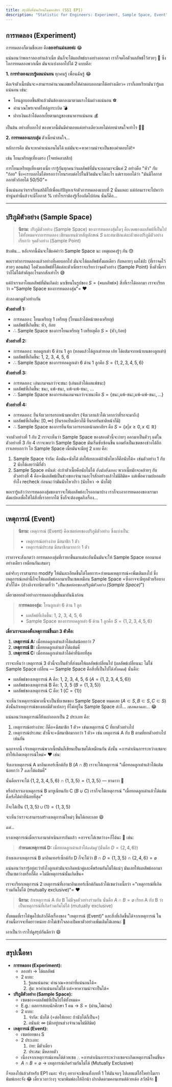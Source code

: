 ```yaml
---
title: สรุปสิ่งที่ฉันเรียนในมหาลัยฯ (SS1 EP1)
description: "Statistic for Engineers: Experiment, Sample Space, Event"
---
```


## การทดลอง (Experiment)

การทดลองก็ตามชื่อเลย คือ**ลองทำแม่งเลยค่ะ** 😂

แน่นอนว่าพอเราลองทำแล้วเนี่ย มันก็จะได้ผลลัพธ์บางอย่างออกมา เราก็จดไอตัวผลลัพธ์ไว้สวยๆ 📝 ซึ่งไอการทดลองพวกเนี้ย มันจะแบ่งออกไปได้ 2 แบบคือ:

**1. การทำลองแบบรู้ผลแน่นอน** ทุกคนรู้ เพื่อนฉันรู้ 😂

คือเจ้าตัวเนี้ยมันจะ=สามารถคำนวณเลขหรือให้คำตอบออกมาได้อย่างเดียว= เราก็เลยเรียกมันว่ารู้ผลแน่นอน เช่น:

- โยนลูกบอลขึ้นฟ้าแล้วมันต้องตกลงมาตามแรงโน้มถ่วงแน่นอน ⚽
- คำนวณโพรเจกต์ไทล์ลูกระเบิด 💣
- ฝากเงินแล้วได้ดอกเบี้ยตามกฎของธนาคารแน่นอน 💰

เป็นต้น อย่างที่บอกไป ของพวกนี้มันมีคำตอบแค่อย่างเดียวเลยไม่ค่อยน่าสนใจเท่าไร 🤷‍♀️

**2. การทดลองแบบสุ่ม** ตัวเนี๊ยน่าสนใจ...

หลักการคือ มันจะหาค่าแน่นอนไม่ได้ แต่มันจะ=หาความน่าจะเป็นของคำตอบได้!=

เช่น โยนเหรียญเที่ยงตรง (โจทย์คลาสสิก)

การโยนเหรียญเที่ยงตรงเนี่ย เรารู้กันทุกคนว่าผลลัพธ์ที่มันจะออกมาจะมีแค่ 2 อย่างคือ "หัว" กับ "ก้อย" ซึ่ง=เราบอกไม่ได้หรอกว่าโยนรอบต่อไปในชีวิตมันจะได้อะไร แต่เราบอกได้ว่า "มันมีโอกาสออกหัวก้อยได้ 50/50"=

ซึ่งแน่นอนว่าเราเรียนสถิติไปเพื่อแก้ปัญหาเจ้าตัวการทดลองแบบที่ 2 นั่นแหละ แต่ก่อนเราจะไปหาว่า ทำนู่นทำนี่แล้วจะมีโอกาส % เท่าไรเราต้องรู้เรื่องถัดไปก่อน นั่นก็คือ...

---

## ปริภูมิตัวอย่าง (Sample Space)

> **นิยาม:** ปริภูมิตัวอย่าง (Sample Space) ของการทดลองสุ่มใดๆ คือ*เซต*ของผลลัพธ์ที่เป็นไปได้ทั้งหมดจากการทดลอง เขียนแทนด้วยสัญลักษณ์ $S$ และสมาชิกแต่ละตัวของปริภูมิตัวอย่าง เรียกว่า จุดตัวอย่าง (Sample Point)

ข้างต้น... หลังจากนี้ฉันจะใช้แค่คำว่า Sample Space นะ เหตุผลคงรู้ๆ กัน 😓

พอเราทำการทดลองแล้วอย่างที่เคยบอกไป มันจะได้ผลลัพธ์ทั้งผลเดียว กับหลายๆ ผลใช่ป่ะ (ที่เราจดไว้สวยๆ ตอนต้น) ไอตัวผลลัพธ์ที่ได้แต่ละตัวเนี่ยเราจะเรียกว่าจุดตัวอย่าง (Sample Point) ซึ่งตัวนี้เราว่าก็ไม่ได้สำคัญอะไรมากสักเท่าไร 😅

แต่ถ้าเราเอาไอผลลัพธ์ที่มันเกิดอ่ะ มาเขียนในรูปของ $S=\{$&laquo;ผลลัพธ์&raquo;$\}$
สิ่งที่เราได้ออกมา เราจะเรียกว่า ="Sample Space ของการทดลองสุ่ม"= ❤&#xFE0F;

อ่ะลองมาดูตัวอย่างกัน

**ตัวอย่างที่ 1:**

- การทดลอง: โยนเหรียญ 1 เหรียญ (โยนแล้วได้หน้าของเหรียญ)
- ผลลัพธ์ที่เกิดขึ้น: หัว, ก้อย
- $\therefore$ Sample Space ของการโยนเหรียญ 1 เหรียญคือ $S=\{$หัว$,$ก้อย$\}$

**ตัวอย่างที่ 2:**

- การทดลอง: ทอดลูกเต๋า 6 ด้าน 1 ลูก (ทอดแล้วได้ลูกเต๋าทอด เอ้ย ได้แต้มจากหน้าบนของลูกเต๋า)
- ผลลัพธ์ที่เกิดขึ้น: 1, 2, 3, 4, 5, 6
- $\therefore$ Sample Space ของการทอดลูกเต๋า 6 ด้าน 1 ลูกคือ $S=\{1,2,3,4,5,6\}$

**ตัวอย่างที่ 3:**

- การทดลอง: เล่นเกมจนกว่าจะชนะ (เล่นแล้วได้ผลแพ้ชนะ)
- ผลลัพธ์ที่เกิดขึ้น: ชนะ, แพ้-ชนะ, แพ้-แพ้-ชนะ, ...
- $\therefore$ Sample Space ของการเล่นเกมจนกว่าจะชนะคือ $S=\{$ชนะ$,$แพ้-ชนะ$,$แพ้-แพ้-ชนะ$,\dots\}$

**ตัวอย่างที่ 4:**

- การทดลอง: ยืนจับเวลารอรถหน้ามหาลัยฯ (จับเวลาแล้วได้เวลากว่าที่รถจะมาถึง)
- ผลลัพธ์ที่เกิดขึ้น: $[0,\infty)$ (ยืนรอแป๊บเดียวก็มี ยืนรอยันชาติหน้าก็มี)
- $\therefore$ Sample Space ของการยืนจับเวลารอรถหน้ามหาลัยฯ คือ $S=\{x|x\geq 0,x\in \mathbb R\}$

จากตัวอย่างที่ 1 กับ 2 เราจะเห็นว่า Sample Space ของสองตัวนี้จะง่ายๆ ออกมาเป็นตัวๆ แต่ในตัวอย่างที่ 3 กับ 4 เราจะพบว่า Sample Space มันเริ่มซับซ้อนขึ้น แถมยังเป็นเซตของช่วงได้อีก เราเลยบอกว่า ไอ Sample Space เนี้ยมันจะมีอยู่ 2 แบบ คือ:

1. Sample Space จำกัด: คือมัน=นับได้ ต่อให้เยอะแต่ถ้านับไหวก็คือนับได้= เช่นตัวอย่าง 1 กับ 2 นับได้เลยว่ามีกี่ตัว
2. Sample Space อนันต์: อ่ะถ้าตัวเนี๊ยคือนับไม่ได้ _ยิ่งนับยิ่งเยอะ_ พวกเนี๊ยมักจะคล้ายๆ กับตัวอย่างที่ 4 คือ=มีผลลัพธ์เป็นช่วงของจำนวนอะไรสักอย่างแล้วไม่มีลิมิต= แต่เพื่อความปลอดภัยยังไง recheck ก่อนนะว่ามันนับไหวป่าว (นับไหว &rarr; นับได้)

พอเรารู้แล้วว่าการทดลองสุ่มของเราจะให้ผลลัพธ์อะไรออกมาบ้าง เราก็จะเอาการทดลองของเรามาดัดแปลงเพื่อให้ได้สิ่งที่เราอยากได้ ซึ่งก็จะต้องพูดถึงเรื่อง...

---

## เหตุการณ์ (Event)

> **นิยาม:** เหตุการณ์ (Event) คือเซตย่อยของปริภูมิตัวอย่าง ซึ่งแบ่งเป็น:
>
> - เหตุการณ์อย่างง่าย มีสมาชิก 1 ตัว
> - เหตุการณ์ประสม มีสมาชิกมากกว่า 1 ตัว

เราอาจจะสังเกตว่า การทดลองสุ่มที่เรายกขึ้นมาแต่ละอันนั้นมันจะให้ Sample Space ออกมาแค่อย่างเดียว เหมือนกันเสมอๆ

แต่จริงๆ เราสามารถ modify ให้มันละเอียดขึ้นได้โดยการ=กำหนดเหตุการณ์=เพิ่มเติมลงไป ซึ่งเหตุการณ์เหล่านี้ก็จะให้ผลลัพธ์ออกมาเป็นเซตเหมือน Sample Space =ซึ่งอาจจะมีทุกตัวหรือบางตัวก็ได้= (อ้างอิงจากนิยามที่ว่า "*เป็นเซตย่อยของปริภูมิตัวอย่าง (Sample Space)*")

เดี๋ยวขอยกตัวอย่างการทดลองสุ่มขึ้นมาอันนึงก่อน

> **การทดลองสุ่ม:** โยนลูกเต๋า 6 ด้าน 1 ลูก
>
> - ผลลัพธ์ที่เกิดขึ้น: 1, 2, 3, 4, 5, 6
> - Sample Space ของการทอดลูกเต๋า 6 ด้าน 1 ลูกคือ $S=\{1,2,3,4,5,6\}$

**เดี๋ยวเราจะลองตั้งเหตุการณ์ขึ้นมา 3 ตัวคือ:**

1. **เหตุการณ์ A:** เมื่อทอดลูกเต๋าแล้วได้แต้มน้อยกว่า 7
2. **เหตุการณ์ B:** เมื่อทอดลูกเต๋าแล้วได้แต้มคี่
3. **เหตุการณ์ C:** เมื่อทอดลูกเต๋าแล้วได้ค่าที่น้อยที่สุด

เราจะเห็นว่า เหตุการณ์ 3 ตัวนี้จะเป็นตัวที่ส่งผลให้ผลลัพธ์เปลี่ยนไป (ผลลัพธ์เปลี่ยนนะ ไม่ใช่ Sample Space เปลี่ยน &mdash; Sample Space คือสิ่งที่เป็นไปได้*ทั้งหมด*) นั่นคือ:

- ผลลัพธ์ของเหตุการณ์ A คือ: 1, 2, 3, 4, 5, 6 ($A=\{1,2,3,4,5,6\}$)
- ผลลัพธ์ของเหตุการณ์ B คือ: 1, 3, 5 ($B=\{1,3,5\}$)
- ผลลัพธ์ของเหตุการณ์ C คือ: 1 ($C=\{1\}$)

จะเห็นว่าเหตุการณ์พวกนี้จะเป็นซับเซตของ Sample Space หมดเลย ($A\subset S,B\subset S,C\subset S$) ดังนั้นถ้าเหตุการณ์ของเธอมีตัวแปลกๆ ที่ไม่อยู่ใน Sample Space ล่ะก็... *เธอพลาดละ...* 😂

แน่นอนว่าเหตุการณ์ก็ยังแบ่งออกเป็น 2 ประเภท คือ:

1. เหตุการณ์อย่างง่าย: ก็คือ=มีสมาชิก 1 ตัว= เช่นเหตุการณ์ C ที่ยกตัวอย่างไป
2. เหตุการณ์ประสม: ตัวนี้จะ=มีสมาชิกมากกว่า 1 ตัว= เช่น เหตุการณ์ A กับ B ตามที่ยกตัวอย่างไปเช่นกัน

นอกจากนี้ เจ้าเหตุการณ์พวกเนี๊ยมันก็เขียนเป็นเซตได้เหมือนกัน ดังนั้น =การดำเนินการระหว่างเซตจะทำให้เกิดเหตุการณ์ใหม่= ❤&#xFE0F; เช่น:

จับเอาเหตุการณ์ A มาอินเทอร์เซ็กต์กับ B ($A\cap B$) เราจะได้เหตุการณ์ "เมื่อทอดลูกเต๋าแล้วได้แต้มน้อยกว่า 7 *และ*ได้แต้มคี่"

นั่นคือเราจะได้ $\{1,2,3,4,5,6\}\cap\{1,3,5\}=\{1,3,5\}$ &mdash; ทาดาาา 🎉

หรือถ้าเราเอาเหตุการณ์ B มายูเนียนกับ C ($B\cup C$) เราก็จะได้เหตุการณ์ "เมื่อทอดลูกเต๋าแล้วได้แต้มคี่*หรือ*ได้ค่าที่น้อยที่สุด"

ก็จะได้เป็น $\{1,3,5\}\cup\{1\}=\{1,3,5\}$

จะเห็นว่าเราจะสามารถสร้างเหตุการณ์ใหม่ๆ ขึ้นได้เยอะเลย 😄

*แต่...*

บางเหตุการณ์เมื่อเราเอามาดำเนินการกันแล้ว =อาจจะได้เซตว่าง=ก็ได้นะ 🤔 เช่น:

> **กำหนดเหตุการณ์ D:** เมื่อทอดลูกเต๋าแล้วได้*แต้มคู่* (นั่นคือ $D=\{2,4,6\}$)

ถ้าเธอเอาเหตุการณ์ B มาอินเทอร์เซ็กต์กับ D ก็จะได้ว่า $B\cap D=\{1,3,5\}\cap\{2,4,6\}=\varnothing$

แน่นอนว่าเรารู้อยู่ละว่ายังไงลูกเต๋ามันจะเกิดหน้าคู่และคี่พร้อมกันไม่ได้แน่ๆ มันเลยให้ผลลัพธ์ออกมาเป็นเซตว่างหรือก็คือ =ไม่มีเหตุการณ์นั้นเกิดขึ้น=

เราจะเรียกเหตุการณ์ 2 เหตุการณ์ที่เอามาอินเทอร์เซ็กต์กันแล้วได้เซตว่างเนี๊ยว่า ="เหตุการณ์ที่เกิดร่วมกันไม่ได้ (mutually exclusive)"= ❤&#xFE0F;

> **นิยาม:** ถ้าเหตุการณ์ A กับ B ไม่มีจุดตัวอย่างร่วมกัน นั่นคือ $A\cap B=\varnothing$ เรียก A กับ B ว่า เป็นเหตุการณ์ที่เกิดร่วมกันไม่ได้ (mutually exclusive)

ทั้งหมดที่เราได้พูดไปแล้วก็คือเรื่องของ "เหตุการณ์ (Event)" และสิ่งที่เกิดขึ้นได้จากเหตุการณ์ ในส่วนนี้อาจจะยืดยาวหน่อย ถ้าไม่เข้าใจลองเปิดหาตัวอย่างเพิ่มเติมได้เลยนะ 🔎

เอาเป็นว่า เราไปดูสรุปกันดีกว่า 😄

---

## สรุปเนื้อหา

- **การทดลอง (Experiment):**
  - ลองทำ &rarr; ได้ผลลัพธ์
  - 2 แบบ:
    1. รู้ผลแน่นอน: คำนวณ=หาค่าที่แน่นอนได้=
    2. สุ่ม: หาค่าแน่นอนไม่ได้ แต่=หาความน่าจะเป็นได้=
- **ปริภูมิตัวอย่าง (Sample Space):**
  - เซตของ=ผลลัพธ์ที่เป็นไปได้ทั้งหมด=
  - E.g.: ผลการสอบนักศึกษา 1 คน &rarr; $S=\{$ผ่าน$,$ไม่ผ่าน$\}$
  - 2 แบบ:
    1. จำกัด: นับได้ (=ต่อให้เยอะ ถ้านับได้ก็เป็น=)
    2. อนันต์: $\infty$ (มักอยู่บนช่วงจำนวนไม่มีลิมิต)
- **เหตุการณ์ (Event):**
  - เซตย่อยของ S
  - 2 ประเภท:
    1. ง่าย: มีตัวเดียว
    2. ประสม: มีหลายตัว
  - เนื่องจากเหตุการณ์แทนได้ด้วยเซต $\therefore$ =การดำเนินการระหว่างเซตจะเกิดเหตุการณ์ใหม่ขึ้น=
  - $A\cap B=\varnothing$ &rarr; เหตุการณ์เกิดร่วมกันไม่ได้ (Mutually Exclusive)

ก็จบลงไปแล้วสำหรับ EP1 เนอะ จริงๆ อยากจะเขียนทั้งบทที่ 1 ให้มันจบๆ ไปเลยแต่โอ้โหทำไมเราพิมพ์เยอะจัง 😂 เดี๋ยวเวลาว่างๆ จะมาพิมพ์ลงให้อีกน้า ฝากติดตามคอนเทนต์ด้วยเด้อ สวัสดีจ้า 🥰